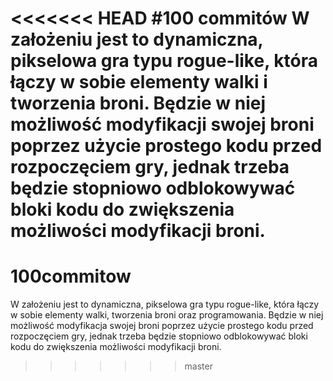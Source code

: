 <<<<<<< HEAD
#100 commitów
W założeniu jest to dynamiczna, pikselowa gra typu rogue-like, która łączy w sobie elementy walki i tworzenia broni. Będzie w niej możliwość modyfikacji swojej broni poprzez użycie prostego kodu przed rozpoczęciem gry, jednak trzeba będzie stopniowo odblokowywać bloki kodu do zwiększenia możliwości modyfikacji broni.
=======
# 100commitow
W założeniu jest to dynamiczna, pikselowa gra typu rogue-like, która łączy w sobie elementy walki, tworzenia broni oraz programowania. Będzie w niej możliwość modyfikacja swojej broni poprzez użycie prostego kodu przed rozpoczęciem gry, jednak trzeba będzie stopniowo odblokowywać bloki kodu do zwiększenia możliwości modyfikacji broni.
>>>>>>> master
